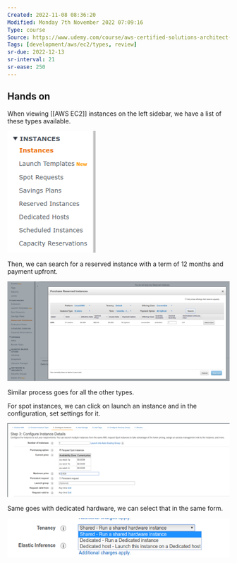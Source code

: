 ```yaml
---
Created: 2022-11-08 08:36:20
Modified: Monday 7th November 2022 07:09:16
Type: course
Source: https://www.udemy.com/course/aws-certified-solutions-architect-associate-saa-c01/?xref=E0Aed11STH4LPUQvCz0GJFABTmM=
Tags: [development/aws/ec2/types, review]
sr-due: 2022-12-13
sr-interval: 21
sr-ease: 250
---
```


## Hands on

When viewing [[AWS EC2]] instances on the left sidebar, we have a list of these types available.

![](../../../images/2019-11-22-12-35-14.png)

Then, we can search for a reserved instance with a term of 12 months and payment upfront.

![](../../../images/2019-11-22-12-36-55.png)

Similar process goes for all the other types.

For spot instances, we can click on launch an instance and in the configuration, set settings for it.

![](../../../images/2019-11-22-12-39-59.png)

Same goes with dedicated hardware, we can select that in the same form.

![](../../../images/2019-11-22-12-40-52.png)
